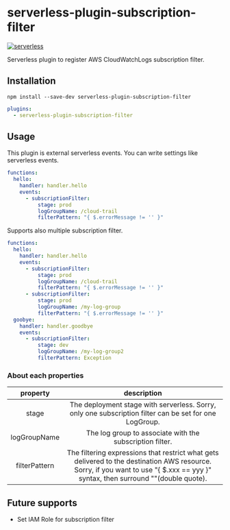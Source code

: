 # serverless-plugin-subscription-filter

[![serverless](http://public.serverless.com/badges/v3.svg)](http://www.serverless.com)

Serverless plugin to register AWS CloudWatchLogs subscription filter.

## Installation

`npm install --save-dev serverless-plugin-subscription-filter`

```yaml
plugins:
  - serverless-plugin-subscription-filter
```

## Usage

This plugin is  external serverless events.
You can write settings like serverless events.

```yaml
functions:
  hello:
    handler: handler.hello
    events:
      - subscriptionFilter:
          stage: prod
          logGroupName: /cloud-trail
          filterPattern: "{ $.errorMessage != '' }"
```

Supports also multiple subscription filter.

```yaml
functions:
  hello:
    handler: handler.hello
    events:
      - subscriptionFilter:
          stage: prod
          logGroupName: /cloud-trail
          filterPattern: "{ $.errorMessage != '' }"
      - subscriptionFilter:
          stage: prod
          logGroupName: /my-log-group
          filterPattern: "{ $.errorMessage != '' }"
  goobye:
    handler: handler.goodbye
    events:
      - subscriptionFilter:
          stage: dev
          logGroupName: /my-log-group2
          filterPattern: Exception
```

### About each properties

|property|description|
|:---:|:---:|
|stage|The deployment stage with serverless. Sorry, only one subscription filter can be set for one LogGroup.|
|logGroupName|The log group to associate with the subscription filter. |
|filterPattern|The filtering expressions that restrict what gets delivered to the destination AWS resource. Sorry, if you want to use "{ $.xxx == yyy }" syntax, then surround ""(double quote).|

## Future supports

* Set IAM Role for subscription filter
